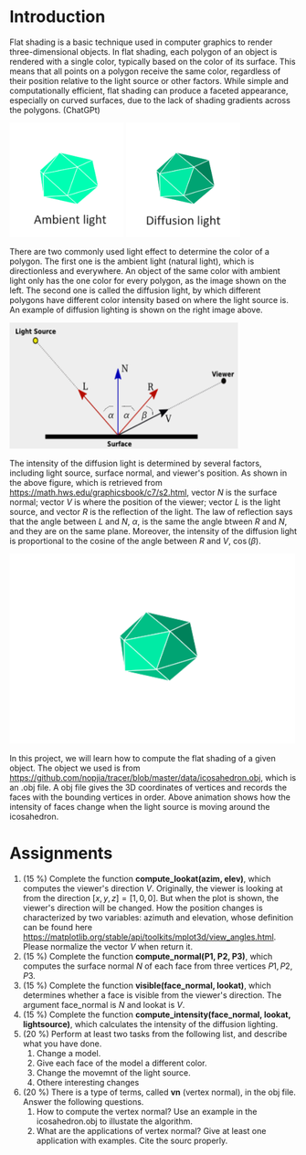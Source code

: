 # Introduction 
Flat shading is a basic technique used in computer graphics to render three-dimensional objects. In flat shading, each polygon of an object is rendered with a single color, typically based on the color of its surface. This means that all points on a polygon receive the same color, regardless of their position relative to the light source or other factors. While simple and computationally efficient, flat shading can produce a faceted appearance, especially on curved surfaces, due to the lack of shading gradients across the polygons. (ChatGPt)

<p float="center">
  <img src="ambient.png" alt="ambient" width="200px">
  <img src="diffusion.png" alt="diffusion" width="200px">
</p>

There are two commonly used light effect to determine the color of a polygon.  The first one is the ambient light (natural light), which is directionless and everywhere.  An object of the same color with ambient light only has the one color for every polygon, as the image shown on the left. The second one is called the diffusion light, by which different polygons have different color intensity based on where the light source is.  An example of diffusion lighting is shown on the right image above.

<p float="center">
  <img src="reflection.png" alt="reflection" width="400px">
</p>

The intensity of the diffusion light is determined by several factors, including light source, surface normal, and viewer's position.  As shown in the above figure, which is retrieved from https://math.hws.edu/graphicsbook/c7/s2.html, vector *N* is the surface normal; vector *V* is where the position of the viewer; vector *L* is the light source, and vector *R* is the reflection of the light.  The law of reflection says that the angle between *L* and *N*, $\alpha$, is the same the angle btween *R* and *N*, and they are on the same plane.  Moreover, the intensity of the diffusion light is proportional to the cosine of the angle between *R* and *V*, $\cos(\beta)$.

<img src="icosahedron_noframe.gif" alt="Icosahedron" width="500px">

In this project, we will learn how to compute the flat shading of a given object.  The object we used is from https://github.com/nopjia/tracer/blob/master/data/icosahedron.obj, which is an .obj file.  A obj file gives the 3D coordinates of vertices and records the faces with the bounding vertices in order.  Above animation shows how the intensity of faces change when the light source is moving around the icosahedron.

# Assignments
1. (15 %) Complete the function **compute_lookat(azim, elev)**, which computes the viewer's direction $V$.  Originally, the viewer is looking at from the direction $[x, y, z] = [1, 0, 0]$.  But when the plot is shown, the viewer's direction will be changed.  How the position changes is characterized by two variables: azimuth and elevation, whose definition can be found here https://matplotlib.org/stable/api/toolkits/mplot3d/view_angles.html.  Please normalize the vector $V$ when return it.
2. (15 %) Complete the function **compute_normal(P1, P2, P3)**, which computes the surface normal $N$ of each face from three vertices $P1, P2, P3$.
3. (15 %) Complete the function **visible(face_normal, lookat)**, which determines whether a face is visible from the viewer's direction.  The argument face_normal is $N$ and lookat is $V$.
4. (15 %) Complete the function **compute_intensity(face_normal, lookat, lightsource)**, which calculates the intensity of the diffusion lighting.
5. (20 %) Perform at least two tasks from the following list, and describe what you have done.
    1. Change a model.
    2. Give each face of the model a different color.
    3. Change the movemnt of the light source.
    4. Othere interesting changes
6. (20 %) There is a type of terms, called **vn** (vertex normal), in the obj file.  Answer the following questions.
   1. How to compute the vertex normal?  Use an example in the icosahedron.obj to illustate the algorithm.
   2. What are the applications of vertex normal?  Give at least one application with examples.  Cite the sourc properly.  
